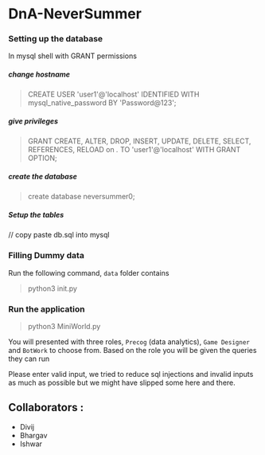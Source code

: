 # DnA-NeverSummer

### Setting up the database
In mysql shell with GRANT permissions
##### change hostname
> CREATE USER 'user1'@'localhost' IDENTIFIED WITH mysql_native_password BY 'Password@123';  

##### give privileges 
> GRANT CREATE, ALTER, DROP, INSERT, UPDATE, DELETE, SELECT, REFERENCES, RELOAD on *.* TO 'user1'@'localhost' WITH GRANT OPTION;

##### create the database
> create database neversummer0;

##### Setup the tables
// copy paste db.sql into mysql 

### Filling Dummy data
Run the following command, `data` folder contains 
> python3 init.py  

### Run the application
> python3 MiniWorld.py

You will presented with three roles, `Precog` (data analytics), `Game Designer` and `BotWork` to choose from. Based on the role you will be given the queries they can run

Please enter valid input, we tried to reduce sql injections and invalid  inputs as much as possible but we might have slipped some here and there.

## Collaborators :
- Divij
- Bhargav
- Ishwar

